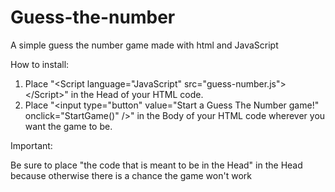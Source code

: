 Guess-the-number
================

A simple guess the number game made with html and JavaScript


How to install:

1. Place "&lt;Script language="JavaScript" src="guess-number.js"&gt;&lt;/Script&gt;" in the Head of your HTML code.
2. Place "&lt;input type="button" value="Start a Guess The Number game!" onclick="StartGame()" /&gt;" in the Body of your     HTML code wherever you want the game to be.

Important:

Be sure to place "the code that is meant to be in the Head" in the Head because otherwise there is a chance the game won't work
